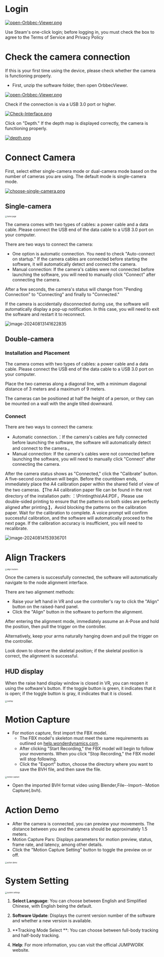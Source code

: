 # Login

[![open-Orbbec-Viewer.png](https://i.postimg.cc/C5HVCB46/open-Orbbec-Viewer.png)](https://postimg.cc/0KQ3PNFp)

Use Steam's one-click login; before logging in, you must check the box to agree to the Terms of Service and Privacy Policy

# Check the camera connection

If this is your first time using the device, please check whether the camera is functioning properly.

- First, unzip the software folder, then open OrbbecViewer.

[![open-Orbbec-Viewer.png](https://i.postimg.cc/C5HVCB46/open-Orbbec-Viewer.png)](https://postimg.cc/0KQ3PNFp)

Check if the connection is via a USB 3.0 port or higher.

[![Check-Interface.png](https://i.postimg.cc/TYfxd0d8/Check-Interface.png)](https://postimg.cc/kD1zwxRw)

Click on "Depth." If the depth map is displayed correctly, the camera is functioning properly.

[![depth.png](https://i.postimg.cc/YCSwgSLb/depth.png)](https://postimg.cc/Mvg4JqDQ)

# Connect Camera

First, select either single-camera mode or dual-camera mode based on the number of cameras you are using. The default mode is single-camera mode.

[![choose-single-camera.png](https://i.postimg.cc/q7hVbZLK/choose-single-camera.png)](https://postimg.cc/d7YxD6gQ)

## Single-camera

<img src="D:\working\软件\EN\home page.png" alt="home page" style="zoom:40%;" />

The camera comes with two types of cables: a power cable and a data cable. Please connect the USB end of the data cable to a USB 3.0 port on your computer.

There are two ways to connect the camera:

- One option is automatic connection. You need to check "Auto-connect on startup." If the camera cables are connected before starting the software, it will automatically detect and connect the camera.
- Manual connection: If the camera's cables were not connected before launching the software, you will need to manually click "Connect" after connecting the camera.

After a few seconds, the camera's status will change from "Pending Connection" to "Connecting" and finally to "Connected."

If the camera is accidentally disconnected during use, the software will automatically display a pop-up notification. In this case, you will need to exit the software and restart it to reconnect.

![image-20240813141622835](C:\Users\29131\AppData\Roaming\Typora\typora-user-images\image-20240813141622835.png)

## Double-camera

### **Installation and Placement**

The camera comes with two types of cables: a power cable and a data cable. Please connect the USB end of the data cable to a USB 3.0 port on your computer.

Place the two cameras along a diagonal line, with a minimum diagonal distance of 3 meters and a maximum of 9 meters.

The cameras can be positioned at half the height of a person, or they can be mounted on a wall with the angle tilted downward.

### Connect

There are two ways to connect the camera:

- Automatic connection.：If the camera's cables are fully connected before launching the software, the software will automatically detect and connect to the camera.。
- Manual connection: If the camera's cables were not connected before launching the software, you will need to manually click "Connect" after connecting the camera.

After the camera status shows as "Connected," click the "Calibrate" button. A five-second countdown will begin. Before the countdown ends, immediately place the A4 calibration paper within the shared field of view of the two cameras.【The A4 calibration paper file can be found in the root directory of the installation path: ：\Printingthis\A4.PDF，Please use double-sided printing to ensure that the patterns on both sides are perfectly aligned after printing.】，Avoid blocking the patterns on the calibration paper. Wait for the calibration to complete. A voice prompt will confirm successful calibration, and the software will automatically proceed to the next page. If the calibration accuracy is insufficient, you will need to recalibrate.

![image-20240814153936701](C:\Users\29131\AppData\Roaming\Typora\typora-user-images\image-20240814153936701.png)



# Align Trackers

<img src="D:\working\软件\EN\align trackers.png" alt="align trackers" style="zoom:40%;" />

Once the camera is successfully connected, the software will automatically navigate to the node alignment interface.

There are two alignment methods:

- Raise your left hand in VR and use the controller's ray to click the "Align" button on the raised-hand panel.
- Click the "Align" button in the software to perform the alignment.

After entering the alignment mode, immediately assume an A-Pose and hold the position, then pull the trigger on the controller.

Alternatively, keep your arms naturally hanging down and pull the trigger on the controller.

Look down to observe the skeletal position; if the skeletal position is correct, the alignment is successful.

## HUD display

When the raise hand display window is closed in VR, you can reopen it using the software's button. If the toggle button is green, it indicates that it is open; if the toggle button is gray, it indicates that it is closed.

<img src="D:\working\软件\EN\overlay.png" alt="overlay" style="zoom:40%;" />

# Motion Capture

- For motion capture, first import the FBX model.
  - The FBX model's skeleton must meet the same requirements as outlined on [help.wonderdynamics.com](https://help.wonderdynamics.com/character-creation/ai-mocap-system/markerless-motion-capture/bone-mapping-distribution-and-tpose).
  - After clicking "Start Recording," the FBX model will begin to follow your movements. When you click "Stop Recording," the FBX model will stop following.
  - Click the "Export" button, choose the directory where you want to save the BVH file, and then save the file.

<img src="D:\working\软件\EN\motion capture.png" alt="motion capture" style="zoom:40%;" />

- Open the imported BVH format video using Blender,File--Import--Motion Capture(.bvh).

# Action Demo

- After the camera is connected, you can preview your movements. The distance between you and the camera should be approximately 1.5 meters.
- Motion Capture Pars: Displays parameters for motion preview, status, frame rate, and latency, among other details.
- Click the "Motion Capture Setting" button to toggle the preview on or off.

<img src="D:\working\软件\EN\action demo.png" alt="action demo" style="zoom:40%;" />

# System Setting

<img src="D:\working\软件\EN\system settings.png" alt="system settings" style="zoom:40%;" />

1. **Select Language**:  You can choose between English and Simplified Chinese, with English being the default.

2. **Software Update**: Displays the current version number of the software and whether a new version is available.

3. **Tracking Mode Select **: You can choose between full-body tracking and half-body tracking.

4. **Help**: For more information, you can visit the official JUMPWORK website.







